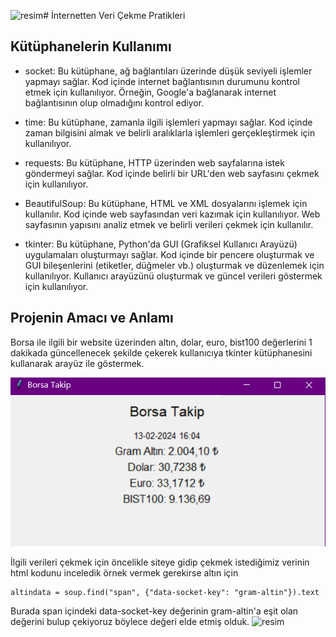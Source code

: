 ![resim](https://github.com/muhammeddincmdx/Py-VeriCekme1/assets/54439858/7da315b6-147d-4bd9-ac51-60dcfd25459a)# İnternetten Veri Çekme Pratikleri

Kütüphanelerin Kullanımı
---
* socket: Bu kütüphane, ağ bağlantıları üzerinde düşük seviyeli işlemler yapmayı sağlar. Kod içinde internet bağlantısının durumunu kontrol etmek için kullanılıyor. Örneğin, Google'a bağlanarak internet bağlantısının olup olmadığını kontrol ediyor.

* time: Bu kütüphane, zamanla ilgili işlemleri yapmayı sağlar. Kod içinde zaman bilgisini almak ve belirli aralıklarla işlemleri gerçekleştirmek için kullanılıyor.

* requests: Bu kütüphane, HTTP üzerinden web sayfalarına istek göndermeyi sağlar. Kod içinde belirli bir URL'den web sayfasını çekmek için kullanılıyor.

* BeautifulSoup: Bu kütüphane, HTML ve XML dosyalarını işlemek için kullanılır. Kod içinde web sayfasından veri kazımak için kullanılıyor. Web sayfasının yapısını analiz etmek ve belirli verileri çekmek için kullanılır.

* tkinter: Bu kütüphane, Python'da GUI (Grafiksel Kullanıcı Arayüzü) uygulamaları oluşturmayı sağlar. Kod içinde bir pencere oluşturmak ve GUI bileşenlerini (etiketler, düğmeler vb.) oluşturmak ve düzenlemek için kullanılıyor. Kullanıcı arayüzünü oluşturmak ve güncel verileri göstermek için kullanılıyor.


Projenin Amacı ve Anlamı
---
Borsa ile ilgili bir website üzerinden altın, dolar, euro, bist100 değerlerini 1 dakikada güncellenecek şekilde çekerek kullanıcıya tkinter kütüphanesini kullanarak arayüz ile göstermek.

![](assets/img1.png)


İlgili verileri çekmek için öncelikle siteye gidip çekmek istediğimiz verinin html kodunu inceledik 
örnek vermek gerekirse altın için 
````
altindata = soup.find("span", {"data-socket-key": "gram-altin"}).text
````
Burada span içindeki data-socket-key değerinin gram-altin'a eşit olan değerini bulup çekiyoruz böylece değeri elde etmiş olduk. 
![resim](https://github.com/muhammeddincmdx/Py-VeriCekme1/assets/54439858/7bcb3776-ef68-4248-bb9f-7cc2554cd37d)


